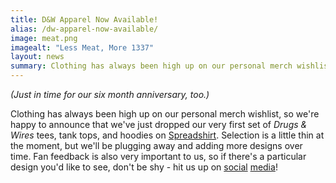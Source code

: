 ```yaml
---
title: D&W Apparel Now Available!
alias: /dw-apparel-now-available/
image: meat.png
imagealt: "Less Meat, More 1337"
layout: news
summary: Clothing has always been high up on our personal merch wishlist, so we're happy to announce that we've just dropped our very first set of Drugs & Wires tees, tank tops, and hoodies on Spreadshirt.
---
```


_(Just in time for our six month anniversary, too.)_

Clothing has always been high up on our personal merch wishlist, so we're happy to announce that we've just dropped our very first set of _Drugs &amp; Wires_ tees, tank tops, and hoodies on [Spreadshirt](http://dnwmerch.spreadshirt.co.uk/). Selection is a little thin at the moment, but we'll be plugging away and adding more designs over time. Fan feedback is also very important to us, so if there's a particular design you'd like to see, don't be shy - hit us up on [social](https://twitter.com/cryoclaire242) [media](http://cryoclaire.tumblr.com/)!
